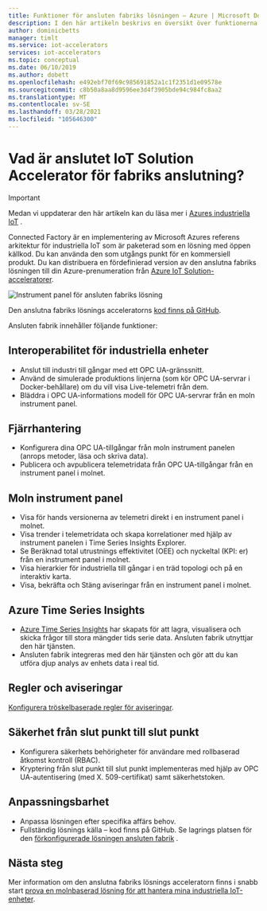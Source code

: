 ```yaml
---
title: Funktioner för ansluten fabriks lösningen – Azure | Microsoft Docs
description: I den här artikeln beskrivs en översikt över funktionerna i den förkonfigurerade lösningen ansluten fabrik, till exempel moln instrument panel, regler och aviseringar.
author: dominicbetts
manager: timlt
ms.service: iot-accelerators
services: iot-accelerators
ms.topic: conceptual
ms.date: 06/10/2019
ms.author: dobett
ms.openlocfilehash: e492ebf70f69c985691852a1c1f2351d1e09578e
ms.sourcegitcommit: c8b50a8aa8d9596ee3d4f3905bde94c984fc8aa2
ms.translationtype: MT
ms.contentlocale: sv-SE
ms.lasthandoff: 03/28/2021
ms.locfileid: "105646300"
---
```

# <a name="what-is-connected-factory-iot-solution-accelerator"></a>Vad är anslutet IoT Solution Accelerator för fabriks anslutning?

> [!IMPORTANT]
> Medan vi uppdaterar den här artikeln kan du läsa mer i [Azures industriella IoT](https://azure.github.io/Industrial-IoT/) .

Connected Factory är en implementering av Microsoft Azures referens arkitektur för industriella IoT som är paketerad som en lösning med öppen källkod. Du kan använda den som utgångs punkt för en kommersiell produkt. Du kan distribuera en fördefinierad version av den anslutna fabriks lösningen till din Azure-prenumeration från [Azure IoT Solution-acceleratorer](https://www.azureiotsolutions.com/#solutions/types/CF).

![Instrument panel för ansluten fabriks lösning](./media/iot-accelerators-connected-factory-features/dashboard.png)

Den anslutna fabriks lösnings acceleratorns [kod finns på GitHub](https://github.com/Azure/azure-iot-connected-factory).

Ansluten fabrik innehåller följande funktioner:

## <a name="industrial-device-interoperability"></a>Interoperabilitet för industriella enheter

- Anslut till industri till gångar med ett OPC UA-gränssnitt.
- Använd de simulerade produktions linjerna (som kör OPC UA-servrar i Docker-behållare) om du vill visa Live-telemetri från dem.
- Bläddra i OPC UA-informations modell för OPC UA-servrar från en moln instrument panel.

## <a name="remote-management"></a>Fjärrhantering

- Konfigurera dina OPC UA-tillgångar från moln instrument panelen (anrops metoder, läsa och skriva data).
- Publicera och avpublicera telemetridata från OPC UA-tillgångar från en instrument panel i molnet.

## <a name="cloud-dashboard"></a>Moln instrument panel

- Visa för hands versionerna av telemetri direkt i en instrument panel i molnet.
- Visa trender i telemetridata och skapa korrelationer med hjälp av instrument panelen i Time Series Insights Explorer.
- Se Beräknad total utrustnings effektivitet (OEE) och nyckeltal (KPI: er) från en instrument panel i molnet.
- Visa hierarkier för industriella till gångar i en träd topologi och på en interaktiv karta.
- Visa, bekräfta och Stäng aviseringar från en instrument panel i molnet.

## <a name="azure-time-series-insights"></a>Azure Time Series Insights

- [Azure Time Series Insights](../time-series-insights/time-series-insights-overview.md) har skapats för att lagra, visualisera och skicka frågor till stora mängder tids serie data. Ansluten fabrik utnyttjar den här tjänsten.
- Ansluten fabrik integreras med den här tjänsten och gör att du kan utföra djup analys av enhets data i real tid.

## <a name="rules-and-alerts"></a>Regler och aviseringar

[Konfigurera tröskelbaserade regler för aviseringar](iot-accelerators-connected-factory-configure.md).

## <a name="end-to-end-security"></a>Säkerhet från slut punkt till slut punkt

- Konfigurera säkerhets behörigheter för användare med rollbaserad åtkomst kontroll (RBAC).
- Kryptering från slut punkt till slut punkt implementeras med hjälp av OPC UA-autentisering (med X. 509-certifikat) samt säkerhetstoken.

## <a name="customizability"></a>Anpassningsbarhet

- Anpassa lösningen efter specifika affärs behov.
- Fullständig lösnings källa – kod finns på GitHub. Se lagrings platsen för den [förkonfigurerade lösningen ansluten fabrik](https://github.com/Azure/azure-iot-connected-factory) .

## <a name="next-steps"></a>Nästa steg

Mer information om den anslutna fabriks lösnings acceleratorn finns i snabb start [prova en molnbaserad lösning för att hantera mina industriella IoT-enheter](quickstart-connected-factory-deploy.md).
